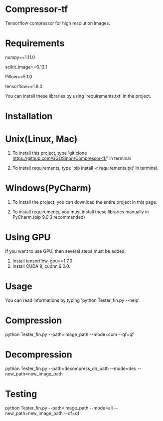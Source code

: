 # Compressor-tf
Tensorflow compressor for high resolution images.

# Requirements
numpy==1.11.0

scikit_image==0.13.1

Pillow==5.1.0

tensorflow==1.8.0

You can install these libraries by using 'requirements.txt' in the project.

# Installation

# Unix(Linux, Mac)
1. To install this project, type 'git clone https://github.com/GGOSinon/Compressor-tf/' in terminal

2. To install requirements, type 'pip install -r requirements.txt' in terminal.

# Windows(PyCharm)
1. To install the project, you can download the entire project in this page.

2. To install requirements, you must install these libraries manually in PyCharm.(pip 9.0.3 recommended)

# Using GPU
If you want to use GPU, then several steps must be added.
1. Install tensorflow-gpu==1.7.0
2. Install CUDA 9, cudnn 9.0.0.

# Usage
You can read informations by typing 'python Tester_fin.py --help'.

# Compression
python Tester_fin.py --path=image_path --mode=com --qf=qf

# Decompression
python Tester_fin.py --path=decompress_dir_path --mode=dec --new_path=new_image_path

# Testing
python Tester_fin.py --path=image_path --mode=all --new_path=new_image_path --qf=qf
